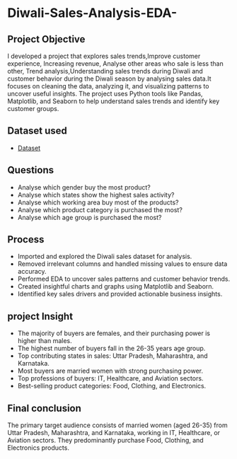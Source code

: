 # Diwali-Sales-Analysis-EDA-
## Project Objective
I developed a  project that explores sales trends,Improve customer experience, Increasing revenue, Analyse other areas who sale is less than other, Trend analysis,Understanding sales trends during Diwali and customer behavior during the Diwali season  by analysing sales data.It focuses on cleaning the data, analyzing it, and visualizing patterns to uncover useful insights. The project uses Python tools like Pandas, Matplotlib, and Seaborn to help understand sales trends and identify key customer groups.

## Dataset used
- <a href="https://github.com/Simransharma-111/Diwali-Sales-Analysis-EDA-/blob/main/Diwali%20Sales%20Data.csv">Dataset</a>

## Questions
- Analyse which gender buy the most product?
- Analyse which states show the highest sales activity?
- Analyse which working area buy most of the products?
- Analyse which product category is purchased the most?
- Analyse which age group is purchased the most?

## Process
- Imported and explored the Diwali sales dataset for analysis. 
- Removed irrelevant columns and handled missing values to ensure data accuracy.
- Performed EDA to uncover sales patterns and customer behavior trends. 
- Created insightful charts and graphs using Matplotlib and Seaborn.
- Identified key sales drivers and provided actionable business insights.

## project Insight
- The majority of buyers are females, and their purchasing power is higher than males.
- The highest number of buyers fall in the 26-35 years age group.
- Top contributing states in sales: Uttar Pradesh, Maharashtra, and Karnataka.
- Most buyers are married women with strong purchasing power.
- Top professions of buyers: IT, Healthcare, and Aviation sectors.
- Best-selling product categories: Food, Clothing, and Electronics.

## Final conclusion
The primary target audience consists of married women (aged 26-35) from Uttar Pradesh, Maharashtra, and Karnataka, working in IT, Healthcare, or Aviation sectors. They predominantly purchase Food, Clothing, and Electronics products.
